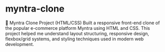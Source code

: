 # myntra-clone
🚀 Myntra Clone Project (HTML/CSS)
Built a responsive front-end clone of the popular e-commerce platform Myntra using HTML and CSS. This project helped me understand layout structuring, responsive design, flexbox/grid systems, and styling techniques used in modern web development.
